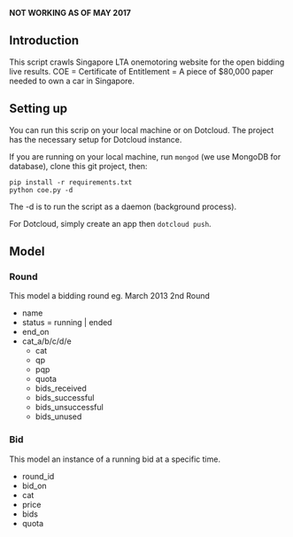 **NOT WORKING AS OF MAY 2017**

## Introduction ##

This script crawls Singapore LTA onemotoring website for the open bidding live results. COE = Certificate of Entitlement = A piece of $80,000 paper needed to own a car in Singapore.


## Setting up ##

You can run this scrip on your local machine or on Dotcloud. The project has the necessary setup for Dotcloud instance.

If you are running on your local machine, run `mongod` (we use MongoDB for database), clone this git project, then:

```
pip install -r requirements.txt
python coe.py -d
```

The -d is to run the script as a daemon (background process). 

For Dotcloud, simply create an app then `dotcloud push`.


## Model ##


### Round ###

This model a bidding round eg. March 2013 2nd Round

- name
- status = running | ended
- end_on
- cat_a/b/c/d/e
	- cat
	- qp
	- pqp
	- quota
	- bids_received
	- bids_successful
	- bids_unsuccessful
	- bids_unused



### Bid ###

This model an instance of a running bid at a specific time.

- round_id
- bid_on
- cat
- price
- bids
- quota



